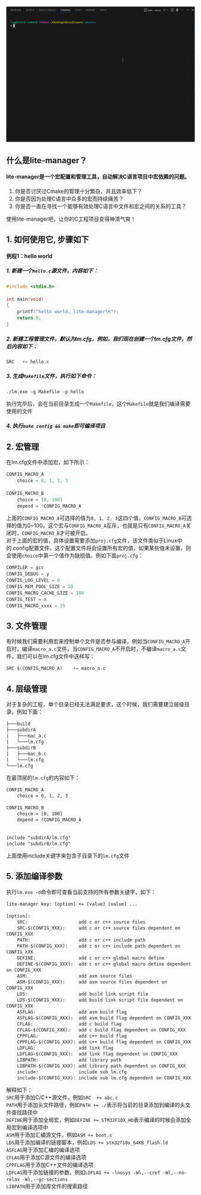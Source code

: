 ![lite-config](./lm.gif)
## 什么是lite-manager？
#### lite-manager是一个宏配置和管理工具，自动解决C语言项目中宏依赖的问题。 

1. 你是否讨厌过Cmake的管理十分繁杂，并且效率低下？
2. 你是否因为处理C语言中众多的宏而持续痛苦？
3. 你是否一直在寻找一个能够有效处理C语言中文件和宏之间的关系的工具？

使用lite-manager吧，让你的C工程项目变得神清气爽！

## 1. 如何使用它, 步骤如下
#### 例程1：hello world
##### 1. 新建一个`hello.c`源文件，内容如下：   
```c
#include <stdio.h>

int main(void)
{
    printf("hello world, lite-manager\n");
    return 0;
}
```
##### 2. 新建工程管理文件，默认为lm.cfg，例如，我们现在创建一个lm.cfg文件，然后内容如下：   
```c
SRC   += hello.c
```
##### 3. 生成`Makefile`文件，执行如下命令：
```shell
./lm.exe -g Makefile -p hello
```
执行完毕后，会在当前目录生成一个`Makefile`，这个`Makefile`就是我们编译需要使用的文件
##### 4. 执行`make config && make`即可编译项目


## 2. 宏管理
在lm.cfg文件中添加宏，如下所示：
```C
CONFIG_MACRO_A
    choice = 0, 1, 2, 3

CONFIG_MACRO_B
    choice = [0, 100]
    depend = !CONFIG_MACRO_A
```
上面的`CONFIG_MACRO_A`可选择的值为`0, 1, 2, 3`这四个值，`CONFIG_MACRO_B`可选择的值为0~100，这个宏与`CONFIG_MACRO_A`互斥，也就是只有`CONFIG_MACRO_A`关闭时，`CONFIG_MACRO_B`才可被开启。   
对于上面的宏的值，具体设置需要添加`proj.cfg`文件，该文件类似于Linux中的.config配置文件，这个配置文件将会设置所有宏的值，如果某些值未设置，则会使用`choice`中第一个值作为缺损值。例如下面`proj.cfg`：
```C
COMPILER = gcc
CONFIG_DEBUG = y
CONFIG_LOG_LEVEL = 0
CONFIG_MEM_POOL_SIZE = 20
CONFIG_MACRO_CACHE_SIZE = 100
CONFIG_TEST = n
CONFIG_MACRO_xxxx = 25
```
## 3. 文件管理
有时候我们需要利用宏来控制单个文件是否参与编译，例如当`CONFIG_MACRO_A`开启时，编译`macro_a.c`文件，当`CONFIG_MACRO_A`不开启时，不编译`macro_a.c`文件，我们可以在lm.cfg文件中这样写：
```C
SRC-$(CONFIG_MACRO_A)    += macro_a.c
```

## 4. 层级管理
对于复杂的工程，单个目录已经无法满足要求，这个时候，我们需要建立层级目录，例如下面：
```
├───build
├───subdirA
|   ├───mac_a.c
|   └───lm.cfg
├───subdirB
|   ├───mac_b.c
|   └───lm.cfg
└───lm.cfg
```
在最顶层的`lm.cfg`的内容如下：
```
CONFIG_MACRO_A
    choice = 0, 1, 2, 3

CONFIG_MACRO_B
    choice = [0, 100]
    depend = !CONFIG_MACRO_A


include "subdirA/lm.cfg"
include "subdirB/lm.cfg"
```
上面使用include关键字来包含子目录下的`lm.cfg`文件

## 5. 添加编译参数
执行`lm.exe -d`命令即可查看当前支持的所有参数关键字，如下：
```
lite-manager key: [option] += [value] [value] ...

[option]:
    SRC:                   add c or c++ source files
    SRC-$(CONFIG_XXX):     add c or c++ source files dependent on CONFIG_XXX
    PATH:                  add c or c++ include path
    PATH-$(CONFIG_XXX):    add c or c++ include path dependent on CONFIG_XXX
    DEFINE:                add c or c++ global macro define
    DEFINE-$(CONFIG_XXX):  add c or c++ global macro define dependent on CONFIG_XXX
    ASM:                   add asm source files
    ASM-$(CONFIG_XXX):     add asm source files dependent on CONFIG_XXX
    LDS:                   add build link script file
    LDS-$(CONFIG_XXX):     add build link script file dependent on CONFIG_XXX
    ASFLAG:                add asm build flag
    ASFLAG-$(CONFIG_XXX):  add asm build flag dependent on CONFIG_XXX
    CFLAG:                 add c build flag
    CFLAG-$(CONFIG_XXX):   add c build flag dependent on CONFIG_XXX
    CPPFLAG:               add c++ build flag
    CPPFLAG-$(CONFIG_XXX): add c++ build flag dependent on CONFIG_XXX
    LDFLAG:                add link flag
    LDFLAG-$(CONFIG_XXX):  add link flag dependent on CONFIG_XXX
    LIBPATH:               add library path
    LIBPATH-$(CONFIG_XXX): add library path dependent on CONFIG_XXX
    include:               include sub lm.cfg
    include-$(CONFIG_XXX): include sub lm.cfg dependent on CONFIG_XXX
```
解释如下：   
`SRC`用于添加C/C++源文件，例如`SRC  += abc.c`   
`PATH`用于添加头文件路径，例如`PATH += ./`表示将当前的目录添加到编译的头文件查找路径中   
`DEFINE`用于添加全局宏，例如`DEFINE += STM32F10X_HD`表示编译的时候会添加全局宏到编译选项中   
`ASM`用于添加汇编源文件，例如`ASM += boot.s`   
`LDS`用于添加编译的链接脚本，例如`LDS += stm32f10x_64KB_flash.ld`   
`ASFLAG`用于添加汇编的编译选项  
`CFLAG`用于添加C源文件的编译选项  
`CPPFLAG`用于添加C++文件的编译选项  
`LDFLAG`用于添加链接的参数，例如`LDFLAG += -lnosys -Wl,--cref -Wl,--no-relax -Wl,--gc-sections`   
`LIBPATH`用于添加库文件的搜索路径  
